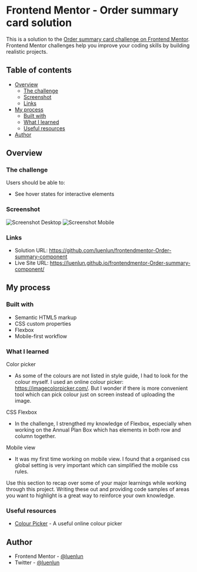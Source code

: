 # Frontend Mentor - Order summary card solution

This is a solution to the [Order summary card challenge on Frontend Mentor](https://www.frontendmentor.io/challenges/order-summary-component-QlPmajDUj). Frontend Mentor challenges help you improve your coding skills by building realistic projects.

## Table of contents

- [Overview](#overview)
  - [The challenge](#the-challenge)
  - [Screenshot](#screenshot)
  - [Links](#links)
- [My process](#my-process)
  - [Built with](#built-with)
  - [What I learned](#what-i-learned)
  - [Useful resources](#useful-resources)
- [Author](#author)

## Overview

### The challenge

Users should be able to:

- See hover states for interactive elements

### Screenshot

![Screenshot Desktop](https://github.com/luenlun/frontendmentor-Order-summary-component/blob/main/images/screenshot-desktop.png?raw=true)
![Screenshot Mobile](https://github.com/luenlun/frontendmentor-Order-summary-component/blob/main/images/screenshot-mobile.png?raw=true)


### Links

- Solution URL: https://github.com/luenlun/frontendmentor-Order-summary-component
- Live Site URL: https://luenlun.github.io/frontendmentor-Order-summary-component/

## My process

### Built with

- Semantic HTML5 markup
- CSS custom properties
- Flexbox
- Mobile-first workflow

### What I learned

Color picker
- As some of the colours are not listed in style guide, I had to look for the colour myself. I used an online colour picker: https://imagecolorpicker.com/. But I wonder if there is more convenient tool which can pick colour just on screen instead of uploading the image.

CSS Flexbox
- In the challenge, I strengthed my knowledge of Flexbox, especially when working on the Annual Plan Box which has elements in both row and column together.

Mobile view
- It was my first time working on mobile view. I found that a organised css global setting is very important which can simplified the mobile css rules.


Use this section to recap over some of your major learnings while working through this project. Writing these out and providing code samples of areas you want to highlight is a great way to reinforce your own knowledge.

### Useful resources

- [Colour Picker](https://imagecolorpicker.com/) - A useful online colour picker

## Author

- Frontend Mentor - [@luenlun](https://www.frontendmentor.io/profile/luenlun)
- Twitter - [@luenlun](https://www.twitter.com/luenlun)

